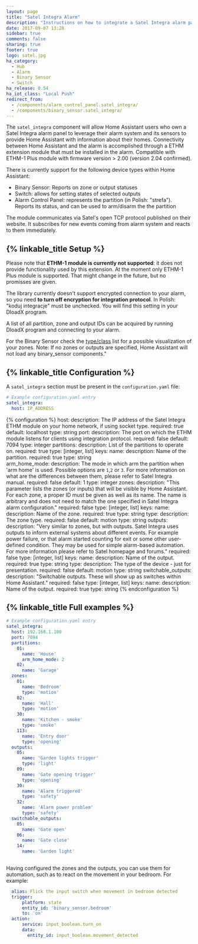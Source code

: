 ```yaml
---
layout: page
title: "Satel Integra Alarm"
description: "Instructions on how to integrate a Satel Integra alarm panel with Home Assistant using an ETHM network extension from Satel."
date: 2017-09-07 13:28
sidebar: true
comments: false
sharing: true
footer: true
logo: satel.jpg
ha_category:
  - Hub
  - Alarm
  - Binary Sensor
  - Switch
ha_release: 0.54
ha_iot_class: "Local Push"
redirect_from:
  - /components/alarm_control_panel.satel_integra/
  - /components/binary_sensor.satel_integra/
---
```


The `satel_integra` component will allow Home Assistant users who own a Satel Integra alarm panel to leverage their alarm system and its sensors to provide Home Assistant with information about their homes. Connectivity between Home Assistant and the alarm is accomplished through a ETHM extension module that must be installed in the alarm. Compatible with ETHM-1 Plus module with firmware version > 2.00 (version 2.04 confirmed).

There is currently support for the following device types within Home Assistant:

- Binary Sensor: Reports on zone or output statuses
- Switch: allows for setting states of selected outputs 
- Alarm Control Panel: represents the partition (in Polish: "strefa"). Reports its status, and can be used to arm/disarm the the partition

The module communicates via Satel's open TCP protocol published on their website. It subscribes for new events coming from alarm system and reacts to them immediately.

## {% linkable_title Setup %}

Please note that **ETHM-1 module is currently not supported**: it does not provide functionality used by this extension. At the moment only ETHM-1 Plus module is supported. That might change in the future, but no promisses are given.

The library currently doesn't support encrypted connection to your alarm, so you need **to turn off encryption for integration protocol**. In Polish: "koduj integracje" must be unchecked. You will find this setting in your DloadX program.

A list of all partition, zone and output IDs can be acquired by running DloadX program and connecting to your alarm.

For the Binary Sensor check the [type/class](/components/binary_sensor/) list for a possible visualization of your zones. Note: If no zones or outputs are specified, Home Assistant will not load any binary_sensor components."

## {% linkable_title Configuration %}

A `satel_integra` section must be present in the `configuration.yaml` file:

```yaml
# Example configuration.yaml entry
satel_integra:
  host: IP_ADDRESS
```

{% configuration %}
host:
  description: The IP address of the Satel Integra ETHM module on your home network, if using socket type.
  required: true
  default: localhost
  type: string
port:
  description: The port on which the ETHM module listens for clients using integration protocol.
  required: false
  default: 7094
  type: integer
partitions:
  description: List of the partitions to operate on.
  required: true
  type: [integer, list]
  keys:
    name:
      description: Name of the partition.
      required: true
      type: string    
    arm_home_mode:
      description: The mode in which arm the partition when 'arm home' is used. Possible options are `1`,`2` or `3`. For more information on what are the differences between them, please refer to Satel Integra manual.
      required: false
      default: 1
      type: integer
zones:
  description: "This parameter lists the zones (or inputs) that will be visible by Home Assistant. For each zone, a proper ID must be given as well as its name. The name is arbitrary and does not need to match the one specified in Satel Integra alarm configuration."
  required: false
  type: [integer, list]
  keys:
    name:
      description: Name of the zone.
      required: true
      type: string
    type:
      description: The zone type.
      required: false
      default: motion
      type: string
outputs:
  description: "Very similar to zones, but with outputs. Satel Integra uses outputs to inform external systems about different events. For example power failure, or that alarm started counting for exit or some other user-defined condition. They may be used for simple alarm-based automation. For more information please refer to Satel homepage and forums."
  required: false
  type: [integer, list]
  keys:
    name:
      description: Name of the output.
      required: true
      type: string
    type:
      description: The type of the device - just for presentation.
      required: false
      default: motion
      type: string
switchable_outputs:
  description: "Switchable outputs. These will show up as switches within Home Assistant."
  required: false
  type: [integer, list]
  keys:
    name:
      description: Name of the output.
      required: true
      type: string
{% endconfiguration %}

## {% linkable_title Full examples %}

```yaml
# Example configuration.yaml entry
satel_integra:
  host: 192.168.1.100
  port: 7094
  partitions:
    01:
      name: 'House'
      arm_home_mode: 2
    02:
      name: 'Garage'
  zones:
    01:
      name: 'Bedroom'
      type: 'motion'
    02:
      name: 'Hall'
      type: 'motion'
    30:
      name: 'Kitchen - smoke'
      type: 'smoke'
    113:
      name: 'Entry door'
      type: 'opening'
  outputs:
    05:
      name: 'Garden lights trigger'
      type: 'light'
    09:
      name: 'Gate opening trigger'
      type: 'opening'
    30:
      name: 'Alarm triggered'
      type: 'safety'
    32:
      name: 'Alarm power problem'
      type: 'safety'
  switchable_outputs:
    05:
      name: 'Gate open'
    06:
      name: 'Gate close'    
    14:
      name: 'Garden light'
      
```

Having configured the zones and the outputs, you can use them for automation, such as to react on the movement in your bedroom.
For example:

```yaml
  alias: Flick the input switch when movement in bedroom detected
  trigger:
      platform: state
      entity_id: 'binary_sensor.bedroom'
      to: 'on'
  action:
      service: input_boolean.turn_on
      data:
        entity_id: input_boolean.movement_detected
```
